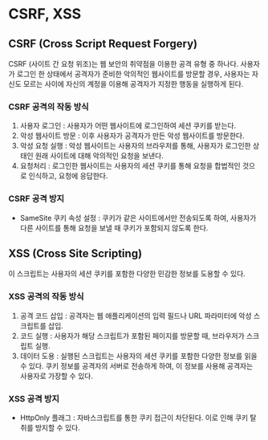 # CSRF, XSS

## CSRF (Cross Script Request Forgery)

CSRF (사이트 간 요청 위조)는 웹 보안의 취약점을 이용한 공격 유형 중 하나다.
사용자가 로그인 한 상태에서 공격자가 준비한 악의적인 웹사이트를 방문할 경우, 사용자는 자신도 모르는 사이에
자신의 계정을 이용해 공격자가 지정한 행동을 실행하게 된다.

### CSRF 공격의 작동 방식

1. 사용자 로그인 : 사용자가 어떤 웹사이트에 로그인하여 세션 쿠키를 받는다.
2. 악성 웹사이트 방문 : 이후 사용자가 공격자가 만든 악성 웹사이트를 방문한다.
3. 악성 요청 실행 : 악성 웹사이트는 사용자의 브라우저를 통해, 사용자가 로그인한 상태인 원래 사이트에 대해 악의적인 요청을 보낸다.
4. 요청처리 : 로그인한 웹사이트는 사용자의 세션 쿠키를 통해 요청을 합법적인 것으로 인식하고, 요청에 응답한다.

### CSRF 공격 방지

- SameSite 쿠키 속성 설정 : 쿠키가 같은 사이트에서만 전송되도록 하여, 사용자가 다른 사이트를 통해 요청을 보낼 때 쿠키가 포함되지 않도록 한다.

## XSS (Cross Site Scripting)

이 스크립트는 사용자의 세션 쿠키를 포함한 다양한 민감한 정보를 도용할 수 있다.

### XSS 공격의 작동 방식

1. 공격 코드 삽입 : 공격자는 웹 애플리케이션의 입력 필드나 URL 파라미터에 악성 스크립트를 삽입.
2. 코드 실행 : 사용자가 해당 스크립트가 포함된 페이지를 방문할 때, 브라우저가 스크립트 실행.
3. 데이터 도용 : 실행된 스크립트는 사용자의 세션 쿠키를 포함한 다양한 정보를 읽을 수 있다. 쿠키 정보를 공격자의 서버로 전송하게 하여, 이 정보를 사용해 공격자는 사용자로 가장할 수 있다.

### XSS 공격 방지

- HttpOnly 플래그 : 자바스크립트를 통한 쿠키 접근이 차단된다. 이로 인해 쿠키 탈취를 방지할 수 있다.
